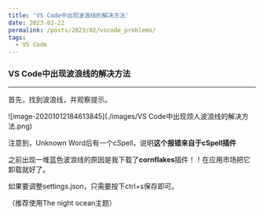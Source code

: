 ```yaml
---
title: 'VS Code中出现波浪线的解决方法'
date: 2023-02-22
permalink: /posts/2023/02/vscode_problems/
tags:
  - VS Code
---
```


### VS Code中出现波浪线的解决方法

***

首先，找到波浪线，并观察提示。

![image-20201012184613845](./images/VS Code中出现烦人波浪线的解决方法.png)

注意到，Unknown Word后有一个cSpell，说明**这个报错来自于cSpell插件**

之前出现一堆蓝色波浪线的原因是我下载了**cornflakes**插件！！在应用市场把它卸载就好了。

如果要调整settings.json，只需要按下ctrl+s保存即可。

（推荐使用The night ocean主题）